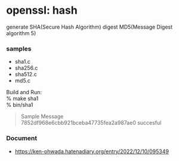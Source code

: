 openssl: hash
===============


generate SHA(Secure Hash Algorithm) digest
MD5(Message Digest algorithm 5)


### samples
- sha1.c 
- sha256.c 
- sha512.c 
- md5.c 


Build and Run:  
% make sha1  
% bin/sha1  
> Sample Message  
> 7852df968e6cbb921bceba47735fea2a987ae0
> succesful


### Document  
- https://ken-ohwada.hatenadiary.org/entry/2022/12/10/095349  

